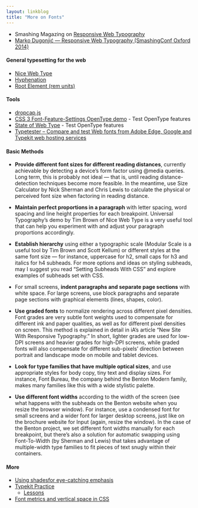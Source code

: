 ```yaml
---
layout: linkblog
title: "More on Fonts"
---
```


* Smashing Magazing on [Responsive Web Typography](http://www.smashingmagazine.com/2015/05/27/benton-modern-typography-case-study/)
* [Marko Dugonjić — Responsive Web Typography (SmashingConf Oxford 2014)](https://vimeo.com/96406270)

#### General typesetting for the web
* [Nice Web Type](http://nicewebtype.com/)
* [Hyphenation](http://practicaltypography.com/hyphenation.html)
* [Root Element (rem units)](http://www.w3.org/TR/css3-values/#rem-unit)

#### Tools
* [dropcap.js](http://webplatform.adobe.com/dropcap.js/)
* [CSS 3 Font-Feature-Settings OpenType demo](http://clagnut.com/sandbox/css3/)
\- Test OpenType features
* [State of Web Type](http://www.stateofwebtype.com/#font-feature-settings)
\- Test OpenType features
* [Typetester – Compare and test Web fonts from Adobe Edge, Google and Typekit web hosting services](http://typetester.org/)

#### Basic Methods

* **Provide different font sizes for different reading distances**, currently
  achievable by detecting a device’s form factor using @media queries. Long
  term, this is probably not ideal — that is, until reading distance-detection
  techniques become more feasible. In the meantime, use Size Calculator by
  Nick Sherman and Chris Lewis to calculate the physical or perceived font size
  when factoring in reading distance.

* **Maintain perfect proportions in a paragraph** with letter spacing, word
  spacing and line height properties for each breakpoint. Universal Typography’s
  demo by Tim Brown of Nice Web Type is a very useful tool that can help you
  experiment with and adjust your paragraph proportions accordingly.

* **Establish hierarchy** using either a typographic scale (Modular Scale is a
  useful tool by Tim Brown and Scott Kellum) or different styles at the same
  font size — for instance, uppercase for h2, small caps for h3 and italics for
  h4 subheads. For more options and ideas on styling subheads, may I suggest you
  read “Setting Subheads With CSS” and explore examples of subheads set with CSS.

* For small screens, **indent paragraphs and separate page sections** with white
  space. For large screens, use block paragraphs and separate page sections with
  graphical elements (lines, shapes, color).

* **Use graded fonts** to normalize rendering across different pixel densities.
  Font grades are very subtle font weights used to compensate for different ink
  and paper qualities, as well as for different pixel densities on screen. This
  method is explained in detail in iA’s article “New Site With Responsive
  Typography.” In short, lighter grades are used for low-DPI screens and heavier
  grades for high-DPI screens, while graded fonts will also compensate for
  different sub-pixels’ direction between portrait and landscape mode on mobile
  and tablet devices.

* **Look for type families that have multiple optical sizes**, and use
  appropriate styles for body copy, tiny text and display sizes. For instance,
  Font Bureau, the company behind the Benton Modern family, makes many families
  like this with a wide stylistic palette.

* **Use different font widths** according to the width of the screen (see what
  happens with the subheads on the Benton website when you resize the browser
  window). For instance, use a condensed font for small screens and a wider
  font for larger desktop screens, just like on the brochure website for Input
  (again, resize the window). In the case of the Benton project, we set
  different font widths manually for each breakpoint, but there’s also a
  solution for automatic swapping using Font-To-Width (by Sherman and Lewis)
  that takes advantage of multiple-width type families to fit pieces of text
  snugly within their containers.


#### More
* [Using shadesfor eye-catching emphasis](http://practice.typekit.com/lesson/using-shades/)
* [Typekit Practice](http://practice.typekit.com/)
    * [Lessons](http://practice.typekit.com/lesson/)
* [Font metrics and vertical space in CSS](http://blog.typekit.com/2010/07/14/font-metrics-and-vertical-space-in-css/)
